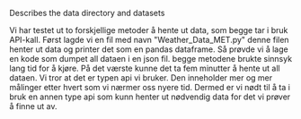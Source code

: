 Describes the data directory and datasets

Vi har testet ut to forskjellige metoder å hente ut data, som begge tar i bruk API-kall. Først lagde vi en fil med navn "Weather_Data_MET.py" denne filen henter ut data og printer det som en pandas dataframe. Så prøvde vi å lage en kode som dumpet all dataen i en json fil. begge metodene brukte sinnsyk lang tid for å kjøre. På det værste kunne det ta fem minutter å hente ut all dataen. Vi tror at det er typen api vi bruker. Den inneholder mer og mer målinger etter hvert som vi nærmer oss nyere tid. Dermed er vi nødt til å ta i bruk en annen type api som kunn henter ut nødvendig data for det vi prøver å finne ut av.

